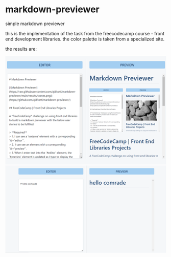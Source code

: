 # markdown-previewer
simple markdown previewer


this is the implementation of the task from the freecodecamp course - front end development libraries. the color palette is taken from a specialized site.

the results are:

<img src='https://github.com/ajdivotf/markdown-previewer/blob/main/results/mark.png' width='600'/><img src='https://github.com/ajdivotf/markdown-previewer/blob/main/results/some%20text.png' width='600'/>

